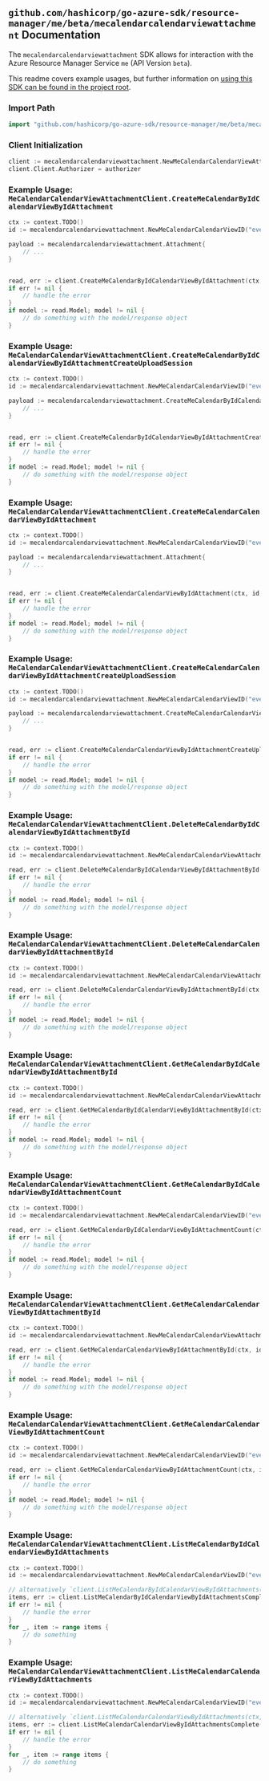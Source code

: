 
## `github.com/hashicorp/go-azure-sdk/resource-manager/me/beta/mecalendarcalendarviewattachment` Documentation

The `mecalendarcalendarviewattachment` SDK allows for interaction with the Azure Resource Manager Service `me` (API Version `beta`).

This readme covers example usages, but further information on [using this SDK can be found in the project root](https://github.com/hashicorp/go-azure-sdk/tree/main/docs).

### Import Path

```go
import "github.com/hashicorp/go-azure-sdk/resource-manager/me/beta/mecalendarcalendarviewattachment"
```


### Client Initialization

```go
client := mecalendarcalendarviewattachment.NewMeCalendarCalendarViewAttachmentClientWithBaseURI("https://management.azure.com")
client.Client.Authorizer = authorizer
```


### Example Usage: `MeCalendarCalendarViewAttachmentClient.CreateMeCalendarByIdCalendarViewByIdAttachment`

```go
ctx := context.TODO()
id := mecalendarcalendarviewattachment.NewMeCalendarCalendarViewID("eventIdValue")

payload := mecalendarcalendarviewattachment.Attachment{
	// ...
}


read, err := client.CreateMeCalendarByIdCalendarViewByIdAttachment(ctx, id, payload)
if err != nil {
	// handle the error
}
if model := read.Model; model != nil {
	// do something with the model/response object
}
```


### Example Usage: `MeCalendarCalendarViewAttachmentClient.CreateMeCalendarByIdCalendarViewByIdAttachmentCreateUploadSession`

```go
ctx := context.TODO()
id := mecalendarcalendarviewattachment.NewMeCalendarCalendarViewID("eventIdValue")

payload := mecalendarcalendarviewattachment.CreateMeCalendarByIdCalendarViewByIdAttachmentCreateUploadSessionRequest{
	// ...
}


read, err := client.CreateMeCalendarByIdCalendarViewByIdAttachmentCreateUploadSession(ctx, id, payload)
if err != nil {
	// handle the error
}
if model := read.Model; model != nil {
	// do something with the model/response object
}
```


### Example Usage: `MeCalendarCalendarViewAttachmentClient.CreateMeCalendarCalendarViewByIdAttachment`

```go
ctx := context.TODO()
id := mecalendarcalendarviewattachment.NewMeCalendarCalendarViewID("eventIdValue")

payload := mecalendarcalendarviewattachment.Attachment{
	// ...
}


read, err := client.CreateMeCalendarCalendarViewByIdAttachment(ctx, id, payload)
if err != nil {
	// handle the error
}
if model := read.Model; model != nil {
	// do something with the model/response object
}
```


### Example Usage: `MeCalendarCalendarViewAttachmentClient.CreateMeCalendarCalendarViewByIdAttachmentCreateUploadSession`

```go
ctx := context.TODO()
id := mecalendarcalendarviewattachment.NewMeCalendarCalendarViewID("eventIdValue")

payload := mecalendarcalendarviewattachment.CreateMeCalendarCalendarViewByIdAttachmentCreateUploadSessionRequest{
	// ...
}


read, err := client.CreateMeCalendarCalendarViewByIdAttachmentCreateUploadSession(ctx, id, payload)
if err != nil {
	// handle the error
}
if model := read.Model; model != nil {
	// do something with the model/response object
}
```


### Example Usage: `MeCalendarCalendarViewAttachmentClient.DeleteMeCalendarByIdCalendarViewByIdAttachmentById`

```go
ctx := context.TODO()
id := mecalendarcalendarviewattachment.NewMeCalendarCalendarViewAttachmentID("eventIdValue", "attachmentIdValue")

read, err := client.DeleteMeCalendarByIdCalendarViewByIdAttachmentById(ctx, id)
if err != nil {
	// handle the error
}
if model := read.Model; model != nil {
	// do something with the model/response object
}
```


### Example Usage: `MeCalendarCalendarViewAttachmentClient.DeleteMeCalendarCalendarViewByIdAttachmentById`

```go
ctx := context.TODO()
id := mecalendarcalendarviewattachment.NewMeCalendarCalendarViewAttachmentID("eventIdValue", "attachmentIdValue")

read, err := client.DeleteMeCalendarCalendarViewByIdAttachmentById(ctx, id)
if err != nil {
	// handle the error
}
if model := read.Model; model != nil {
	// do something with the model/response object
}
```


### Example Usage: `MeCalendarCalendarViewAttachmentClient.GetMeCalendarByIdCalendarViewByIdAttachmentById`

```go
ctx := context.TODO()
id := mecalendarcalendarviewattachment.NewMeCalendarCalendarViewAttachmentID("eventIdValue", "attachmentIdValue")

read, err := client.GetMeCalendarByIdCalendarViewByIdAttachmentById(ctx, id)
if err != nil {
	// handle the error
}
if model := read.Model; model != nil {
	// do something with the model/response object
}
```


### Example Usage: `MeCalendarCalendarViewAttachmentClient.GetMeCalendarByIdCalendarViewByIdAttachmentCount`

```go
ctx := context.TODO()
id := mecalendarcalendarviewattachment.NewMeCalendarCalendarViewID("eventIdValue")

read, err := client.GetMeCalendarByIdCalendarViewByIdAttachmentCount(ctx, id)
if err != nil {
	// handle the error
}
if model := read.Model; model != nil {
	// do something with the model/response object
}
```


### Example Usage: `MeCalendarCalendarViewAttachmentClient.GetMeCalendarCalendarViewByIdAttachmentById`

```go
ctx := context.TODO()
id := mecalendarcalendarviewattachment.NewMeCalendarCalendarViewAttachmentID("eventIdValue", "attachmentIdValue")

read, err := client.GetMeCalendarCalendarViewByIdAttachmentById(ctx, id)
if err != nil {
	// handle the error
}
if model := read.Model; model != nil {
	// do something with the model/response object
}
```


### Example Usage: `MeCalendarCalendarViewAttachmentClient.GetMeCalendarCalendarViewByIdAttachmentCount`

```go
ctx := context.TODO()
id := mecalendarcalendarviewattachment.NewMeCalendarCalendarViewID("eventIdValue")

read, err := client.GetMeCalendarCalendarViewByIdAttachmentCount(ctx, id)
if err != nil {
	// handle the error
}
if model := read.Model; model != nil {
	// do something with the model/response object
}
```


### Example Usage: `MeCalendarCalendarViewAttachmentClient.ListMeCalendarByIdCalendarViewByIdAttachments`

```go
ctx := context.TODO()
id := mecalendarcalendarviewattachment.NewMeCalendarCalendarViewID("eventIdValue")

// alternatively `client.ListMeCalendarByIdCalendarViewByIdAttachments(ctx, id)` can be used to do batched pagination
items, err := client.ListMeCalendarByIdCalendarViewByIdAttachmentsComplete(ctx, id)
if err != nil {
	// handle the error
}
for _, item := range items {
	// do something
}
```


### Example Usage: `MeCalendarCalendarViewAttachmentClient.ListMeCalendarCalendarViewByIdAttachments`

```go
ctx := context.TODO()
id := mecalendarcalendarviewattachment.NewMeCalendarCalendarViewID("eventIdValue")

// alternatively `client.ListMeCalendarCalendarViewByIdAttachments(ctx, id)` can be used to do batched pagination
items, err := client.ListMeCalendarCalendarViewByIdAttachmentsComplete(ctx, id)
if err != nil {
	// handle the error
}
for _, item := range items {
	// do something
}
```
